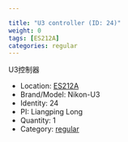 ```yaml
---

title: "U3 controller (ID: 24)"
weight: 0
tags: [ES212A]
categories: regular
---
```


U3控制器

<!--more-->



- Location: [ES212A](../../tags/es212a)
- Brand/Model: Nikon-U3
- Identity: 24
- PI: Liangping Long
- Quantity: 1
- Category: [regular](../../categories/regular)






